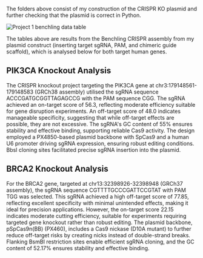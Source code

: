 The folders above consist of my construction of the CRISPR KO plasmid and further checking that the plasmid is correct in Python.

![Project 1 benchling data table](https://github.com/user-attachments/assets/24fc60b2-dac7-42e5-a272-a944d0450bfe)

The tables above are results from the Benchling CRISPR assembly from my plasmid construct (inserting target sgRNA, PAM, and chimeric guide scaffold), which is analysed below for both target human genes.  

## PIK3CA Knockout Analysis

The CRISPR knockout project targeting the PIK3CA gene at chr3:179148561-179148583 (GRCh38 assembly) utilised the sgRNA sequence ACCCGATGCGGTTAGAGCCG with the PAM sequence CGG. The sgRNA achieved an on-target score of 56.3, reflecting moderate efficiency suitable for gene disruption experiments. An off-target score of 48.0 indicates manageable specificity, suggesting that while off-target effects are possible, they are not excessive. The sgRNA's GC content of 55% ensures stability and effective binding, supporting reliable Cas9 activity. The design employed a PX4850-based plasmid backbone with SpCas9 and a human U6 promoter driving sgRNA expression, ensuring robust editing conditions. BbsI cloning sites facilitated precise sgRNA insertion into the plasmid. 

## BRCA2 Knockout Analysis

For the BRCA2 gene, targeted at chr13:32398926-32398948 (GRCh37 assembly), the sgRNA sequence CGTTTTGCCCGATTCCGTAT with PAM TGG was selected. This sgRNA achieved a high off-target score of 77.85, reflecting excellent specificity with minimal unintended effects, making it ideal for precision applications. However, the on-target score 22.15 indicates moderate cutting efficiency, suitable for experiments requiring targeted gene knockout rather than robust editing. The plasmid backbone, pSpCas9n(BB) (PX460), includes a Cas9 nickase (D10A mutant) to further reduce off-target risks by creating nicks instead of double-strand breaks. Flanking BsmBI restriction sites enable efficient sgRNA cloning, and the GC content of 52.17% ensures stability and effective binding. 
